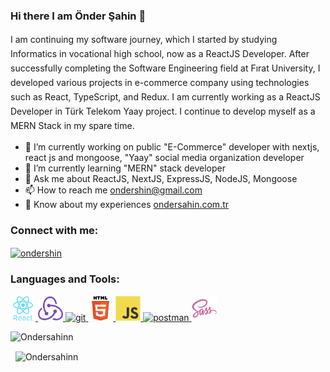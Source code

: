 ### Hi there I am Önder Şahin 👋


<p style="font-size: 14px;line-height: 23px;">I am continuing my software journey, which I started by studying Informatics in vocational high school, now as a ReactJS Developer. After successfully completing the Software Engineering field at Fırat University, I developed various projects in e-commerce company using technologies such as React, TypeScript, and Redux. I am currently working as a ReactJS Developer in Türk Telekom Yaay project. I continue to develop myself as a MERN Stack in my spare time.</p>

- 🔭 I’m currently working on public "E-Commerce" developer with nextjs, react js and mongoose,  "Yaay" social media organization developer 
- 🌱 I’m currently learning "MERN" stack developer 
- 💬 Ask me about ReactJS, NextJS, ExpressJS, NodeJS, Mongoose
- 📫 How to reach me ondershin@gmail.com
- 📄 Know about my experiences [ondersahin.com.tr](ondersahin.com.tr)

<h3 align="left">Connect with me:</h3>
<p align="left">
  <a href="https://www.linkedin.com/in/ondershin/" target="blank">
    <img align="center" src="https://raw.githubusercontent.com/rahuldkjain/github-profile-readme-generator/master/src/images/icons/Social/linked-in-alt.svg" alt="ondershin" height="30" width="40" />
  </a>
</p>
<h3 align="left">Languages and Tools:</h3>
<p align="left">

<a href="https://reactjs.org/" target="_blank" rel="noreferrer">
    <img src="https://raw.githubusercontent.com/devicons/devicon/master/icons/react/react-original-wordmark.svg" alt="react" width="40" height="40" />
  </a>
  <a href="https://redux.js.org" target="_blank" rel="noreferrer">
    <img src="https://raw.githubusercontent.com/devicons/devicon/master/icons/redux/redux-original.svg" alt="redux" width="40" height="40" />
  </a>
	<a href="https://git-scm.com/" target="_blank" rel="noreferrer">
    <img src="https://www.vectorlogo.zone/logos/git-scm/git-scm-icon.svg" alt="git" width="40" height="40" />
  </a>
  <a href="https://www.w3.org/html/" target="_blank" rel="noreferrer">
    <img src="https://raw.githubusercontent.com/devicons/devicon/master/icons/html5/html5-original-wordmark.svg" alt="html5" width="40" height="40" />
  </a>
  <a href="https://developer.mozilla.org/en-US/docs/Web/JavaScript" target="_blank" rel="noreferrer">
    <img src="https://raw.githubusercontent.com/devicons/devicon/master/icons/javascript/javascript-original.svg" alt="javascript" width="40" height="40" />
  </a>
  <a href="https://postman.com" target="_blank" rel="noreferrer">
    <img src="https://www.vectorlogo.zone/logos/getpostman/getpostman-icon.svg" alt="postman" width="40" height="40" />
  </a>
  
  <a href="https://sass-lang.com" target="_blank" rel="noreferrer">
    <img src="https://raw.githubusercontent.com/devicons/devicon/master/icons/sass/sass-original.svg" alt="sass" width="40" height="40" />
  </a>
</p>
<p align="left">
  <img src="https://komarev.com/ghpvc/?username=Ondersahinn&label=Profile%20views&color=000000&style=flat" alt="Ondersahinn" />
</p> 
<p>&nbsp; <img align="center" src="https://github-readme-stats.vercel.app/api?username=Ondersahinn&show_icons=true&theme=dark&locale=en&count_private=true" alt="Ondersahinn" />
</p>
